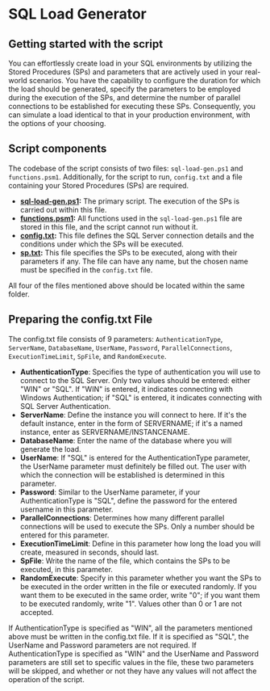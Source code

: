 # SQL Load Generator

## Getting started with the script
You can effortlessly create load in your SQL environments by utilizing the Stored Procedures (SPs) and parameters that are actively used in your real-world scenarios. You have the capability to configure the duration for which the load should be generated, specify the parameters to be employed during the execution of the SPs, and determine the number of parallel connections to be established for executing these SPs. Consequently, you can simulate a load identical to that in your production environment, with the options of your choosing.

## Script components
The codebase of the script consists of two files: `sql-load-gen.ps1` and `functions.psm1`. Additionally, for the script to run, `config.txt` and a file containing your Stored Procedures (SPs) are required.

* **[sql-load-gen.ps1](https://github.com/yigitaktan/SqlLoadGen/blob/main/sql-load-gen.ps1):** The primary script. The execution of the SPs is carried out within this file.
* **[functions.psm1](https://github.com/yigitaktan/SqlLoadGen/blob/main/functions.psm1):** All functions used in the `sql-load-gen.ps1` file are stored in this file, and the script cannot run without it.
* **[config.txt](https://github.com/yigitaktan/SqlLoadGen/blob/main/config.txt):** This file defines the SQL Server connection details and the conditions under which the SPs will be executed.
* **[sp.txt](https://github.com/yigitaktan/SqlLoadGen/blob/main/sp.txt):** This file specifies the SPs to be executed, along with their parameters if any. The file can have any name, but the chosen name must be specified in the `config.txt` file.

All four of the files mentioned above should be located within the same folder.

## Preparing the config.txt File
The config.txt file consists of 9 parameters: `AuthenticationType`, `ServerName`, `DatabaseName`, `UserName`, `Password`, `ParallelConnections`, `ExecutionTimeLimit`, `SpFile`, and `RandomExecute`.

* **AuthenticationType**: Specifies the type of authentication you will use to connect to the SQL Server. Only two values should be entered: either "WIN" or "SQL". If "WIN" is entered, it indicates connecting with Windows Authentication; if "SQL" is entered, it indicates connecting with SQL Server Authentication.
* **ServerName**: Define the instance you will connect to here. If it's the default instance, enter in the form of SERVERNAME; if it's a named instance, enter as SERVERNAME/INSTANCENAME.
* **DatabaseName**: Enter the name of the database where you will generate the load.
* **UserName**: If "SQL" is entered for the AuthenticationType parameter, the UserName parameter must definitely be filled out. The user with which the connection will be established is determined in this parameter.
* **Password**: Similar to the UserName parameter, if your AuthenticationType is "SQL", define the password for the entered username in this parameter.
* **ParallelConnections**: Determines how many different parallel connections will be used to execute the SPs. Only a number should be entered for this parameter.
* **ExecutionTimeLimit**: Define in this parameter how long the load you will create, measured in seconds, should last.
* **SpFile**: Write the name of the file, which contains the SPs to be executed, in this parameter.
* **RandomExecute**: Specify in this parameter whether you want the SPs to be executed in the order written in the file or executed randomly. If you want them to be executed in the same order, write "0"; if you want them to be executed randomly, write "1". Values other than 0 or 1 are not accepted.

If AuthenticationType is specified as "WIN", all the parameters mentioned above must be written in the config.txt file. If it is specified as "SQL", the UserName and Password parameters are not required. If AuthenticationType is specified as "WIN" and the UserName and Password parameters are still set to specific values in the file, these two parameters will be skipped, and whether or not they have any values will not affect the operation of the script.
